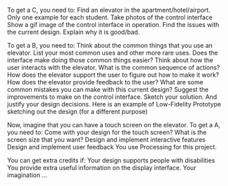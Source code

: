 
To get a C, you need to:
Find an elevator in the apartment/hotel/airport. Only one example for each student.
Take photos of the control interface
Show a gif image of the control interface in operation.
Find the issues with the current design.
Explain why it is good/bad.

To get a B, you need to:
Think about the common things that you use an elevator. List your most common uses and other more rare uses. Does the interface make doing those common things easier?
Think about how the user interacts with the elevator. What is the common sequence of actions?
How does the elevator support the user to figure out how to make it work?
How does the elevator provide feedback to the user?
What are some common mistakes you can make with this current design?
Suggest the improvements to make on the control interface. Sketch your solution. And justify your design decisions.
Here is an example of Low-Fidelity Prototype sketching out the design (for a different purpose)

Now, imagine that you can have a touch screen on the elevator. To get a A, you need to:
Come with your design for the touch screen? What is the screen size that you want?
Design and implement interactive features
Design and implement user feedback
You use Processing for this project.

You can get extra credits if:
Your design supports people with disabilities
You provide extra useful information on the display interface.
Your imagination ...
